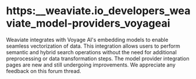 # https:\_\_weaviate.io_developers_weaviate_model-providers_voyageai

Weaviate integrates with Voyage AI's embedding models to enable seamless vectorization of data. This integration allows users to perform semantic and hybrid search operations without the need for additional preprocessing or data transformation steps. The model provider integration pages are new and still undergoing improvements. We appreciate any feedback on this forum thread.
